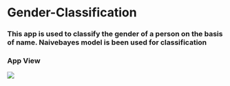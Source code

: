# Gender-Classification
### This app is used to classify the gender of a person on the basis of name. Naivebayes model is been used for classification

### App View
![](https://github.com/ashishrana080699/Gender-Classification/blob/master/Screenshot.png)
